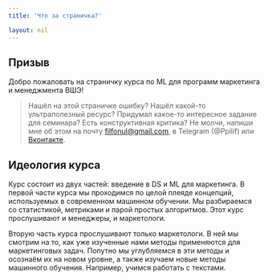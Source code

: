 ```yaml
---
title: 'Что за страничка?'

layout: nil
---
```


## Призыв

Добро пожаловать на страничку курса по ML для программ маркетинга и менеджмента ВШЭ!

> Нашёл на этой страничке ошибку? Нашёл какой-то ультраполезный ресурс? Придумал какое-то интересное задание для семинара? Есть конструктивная критика? Не молчи, напиши мне об этом на почту filfonul@gmail.com, в Telegram (@Ppilif) или  [Вконтакте](https://vk.com/ppilif).

## Идеология курса

Курс состоит из двух частей: введение в DS и ML для маркетинга. В первой части курса мы проходимся по целой плеяде концепций, используемых в современном машинном обучении. Мы разбираемся со статистикой, метриками и парой простых алгоритмов. Этот курс прослушивают и менеджеры, и маркетологи.

Вторую часть курса прослушивают только маркетологи. В ней мы смотрим на то, как уже изученные нами методы применяются для маркетинговых задач. Попутно мы углубляемся в эти методы и осознаём их на новом уровне, а также изучаем новые методы машинного обучения. Например, учимся работать с текстами.

